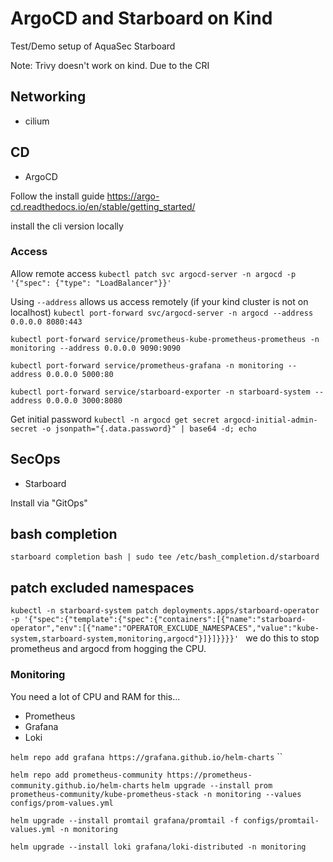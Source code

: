 # ArgoCD and Starboard on Kind

Test/Demo setup of AquaSec Starboard

Note: Trivy doesn't work on kind.  Due to the CRI

## Networking

- cilium

## CD

- ArgoCD

Follow the install guide https://argo-cd.readthedocs.io/en/stable/getting_started/

install the cli version locally

### Access

Allow remote access
`kubectl patch svc argocd-server -n argocd -p '{"spec": {"type": "LoadBalancer"}}'`

Using `--address` allows us access remotely (if your kind cluster is not on localhost)
`kubectl port-forward svc/argocd-server -n argocd --address 0.0.0.0 8080:443`

`kubectl port-forward service/prometheus-kube-prometheus-prometheus -n monitoring --address 0.0.0.0 9090:9090`

`kubectl port-forward service/prometheus-grafana -n monitoring --address 0.0.0.0 5000:80`

`kubectl port-forward service/starboard-exporter -n starboard-system --address 0.0.0.0 3000:8080`

Get initial password
`kubectl -n argocd get secret argocd-initial-admin-secret -o jsonpath="{.data.password}" | base64 -d; echo`


## SecOps

- Starboard

Install via "GitOps"

## bash completion

`starboard completion bash | sudo tee /etc/bash_completion.d/starboard`

## patch excluded namespaces

`kubectl -n starboard-system patch deployments.apps/starboard-operator -p '{"spec":{"template":{"spec":{"containers":[{"name":"starboard-operator","env":[{"name":"OPERATOR_EXCLUDE_NAMESPACES","value":"kube-system,starboard-system,monitoring,argocd"}]}]}}}}'
`
we do this to stop prometheus and argocd from hogging the CPU.



### Monitoring

You need a lot of CPU and RAM for this...

- Prometheus
- Grafana
- Loki

`helm repo add grafana https://grafana.github.io/helm-charts`
``

`helm repo add prometheus-community https://prometheus-community.github.io/helm-charts`
`helm upgrade --install prom prometheus-community/kube-prometheus-stack -n monitoring --values configs/prom-values.yml`

`helm upgrade --install promtail grafana/promtail -f configs/promtail-values.yml -n monitoring`

`helm upgrade --install loki grafana/loki-distributed -n monitoring`


